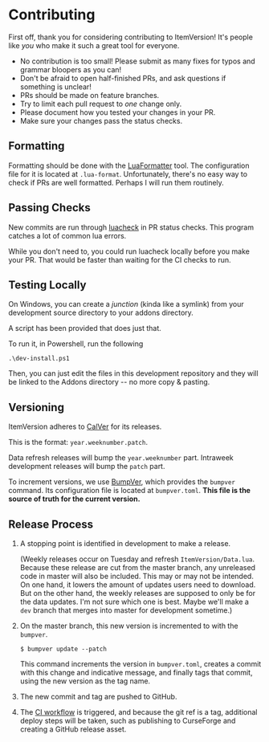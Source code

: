 # Contributing

First off, thank you for considering contributing to ItemVersion! It's people like _you_ who make it
such a great tool for everyone.

- No contribution is too small! Please submit as many fixes for typos and grammar bloopers as you
  can!
- Don't be afraid to open half-finished PRs, and ask questions if something is unclear!
- PRs should be made on feature branches.
- Try to limit each pull request to _one_ change only.
- Please document how you tested your changes in your PR.
- Make sure your changes pass the status checks.

## Formatting

Formatting should be done with the [LuaFormatter](https://github.com/Koihik/LuaFormatter) tool. The
configuration file for it is located at `.lua-format`. Unfortunately, there's no easy way to check
if PRs are well formatted. Perhaps I will run them routinely.

## Passing Checks

New commits are run through [luacheck](https://github.com/mpeterv/luacheck) in PR status checks.
This program catches a lot of common lua errors.

While you don't need to, you could run luacheck locally before you make your PR. That would be
faster than waiting for the CI checks to run.

## Testing Locally

On Windows, you can create a _junction_ (kinda like a symlink) from your development source
directory to your addons directory.

A script has been provided that does just that.

To run it, in Powershell, run the following

```pwsh
.\dev-install.ps1
```

Then, you can just edit the files in this development repository and they will be linked to the
Addons directory -- no more copy & pasting.

## Versioning

ItemVersion adheres to [CalVer](https://calver.org/) for its releases.

This is the format: `year.weeknumber.patch`.

Data refresh releases will bump the `year.weeknumber` part. Intraweek development releases will bump
the `patch` part.

To increment versions, we use [BumpVer](https://gitlab.com/mbarkhau/pycalver), which provides the
`bumpver` command. Its configuration file is located at `bumpver.toml`. **This file is the source of
truth for the current version.**

## Release Process

1. A stopping point is identified in development to make a release.

   (Weekly releases occur on Tuesday and refresh `ItemVersion/Data.lua`. Because these release are
   cut from the master branch, any unreleased code in master will also be included. This may or may
   not be intended. On one hand, it lowers the amount of updates users need to download. But on the
   other hand, the weekly releases are supposed to only be for the data updates. I'm not sure which
   one is best. Maybe we'll make a `dev` branch that merges into master for development sometime.)

2. On the master branch, this new version is incremented to with the `bumpver`.

   ```console
   $ bumpver update --patch
   ```

   This command increments the version in `bumpver.toml`, creates a commit with this change and
   indicative message, and finally tags that commit, using the new version as the tag name.

3. The new commit and tag are pushed to GitHub.

4. The [CI workflow](https://github.com/t-mart/wap/actions/workflows/ci.yml) is triggered, and
   because the git ref is a tag, additional deploy steps will be taken, such as publishing to
   CurseForge and creating a GitHub release asset.
